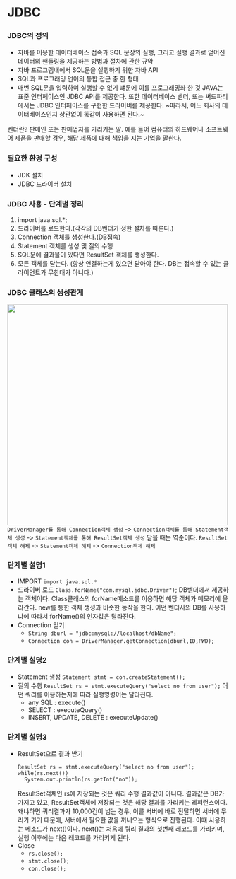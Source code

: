 # JDBC
### JDBC의 정의
- 자바를 이용한 데이터베이스 접속과 SQL 문장의 실행, 그리고 실행 결과로 얻어진
데이터의 핸들링을 제공하는 방법과 절차에 관한 규약
- 자바 프로그램내에서 SQL문을 실행하기 위한 자바 API
- SQL과 프로그래밍 언어의 통합 접근 중 한 형태
- 매번 SQL문을 입력하여 실행할 수 없기 떄문에 이를 프로그래밍화 한 것
JAVA는 표준 인터페이스인 JDBC API를 제공한다. 또한 데이터베이스 벤더, 또는 써드파티에서는
JDBC 인터페이스를 구현한 드라이버를 제공한다. ~따라서, 어느 회사의 데이터베이스인지 상관없이
똑같이 사용하면 된다.~

벤더란? 판매인 또는 판매업자를 가리키는 말. 예를 들어 컴퓨터의 하드웨어나 소프트웨어 제품을 판매할
경우, 해당 제품에 대해 책임을 지는 기업을 말한다.

### 필요한 환경 구성
- JDK 설치
- JDBC 드라이버 설치

### JDBC 사용 - 단계별 정리
1. import java.sql.*;
2. 드라이버를 로드한다.(각각의 DB벤더가 정한 절차를 따른다.)
3. Connection 객체를 생성한다.(DB접속)
4. Statement 객체를 생성 및 질의 수행
5. SQL문에 결과물이 있다면 ResultSet 객체를 생성한다.
6. 모든 객체를 닫는다.
(항상 연결하는게 있으면 닫아야 한다. DB는 접속할 수 있는 클라이언트가 무한대가 아니다.)

### JDBC 클래스의 생성관계
<img src="https://github.com/JMsuper/boostcourse_web_backend/blob/main/img/JDBC%20%EC%83%9D%EC%84%B1%EA%B4%80%EA%B3%84.PNG" width=500><br>
`DriverManager를 통해 Connection객체 생성` -> `Connection객체를 통해 Statement객체 생성` -> `Statement객체를 통해 ResultSet객체 생성`
닫을 때는 역순이다.
`ResultSet객체 해제` -> `Statement객체 해제` -> `Connection객체 해제`

### 단계별 설명1
- IMPORT
  `import java.sql.*`
- 드라이버 로드
  `Class.forName("com.mysql.jdbc.Driver")`;
  DB벤더에서 제공하는 객체이다. Class클래스의 forName메소드를 이용하면 해당 객체가
  메모리에 올라간다. new를 통한 객체 생성과 비슷한 동작을 한다. 어떤 벤더사의 DB를 사용하냐에
  따라서 forName()의 인자값은 달라진다.
- Connection 얻기
  - `String dburl = "jdbc:mysql://localhost/dbName";`
  - `Connection con = DriverManager.getConnection(dburl,ID,PWD);`
  
### 단계별 설명2
- Statement 생성
  `Statement stmt = con.createStatement();`
- 질의 수행
  `ResultSet rs = stmt.executeQuery("select no from user");`
  어떤 쿼리를 이용하는지에 따라 실행명령어는 달라진다.
  - any SQL : execute()
  - SELECT : executeQuery()
  - INSERT, UPDATE, DELETE : executeUpdate()

### 단계별 설명3
- ResultSet으로 결과 받기
  ```
  ResultSet rs = stmt.executeQuery("select no from user");
  while(rs.next())
    System.out.println(rs.getInt("no"));
  ```
  ResultSet객체인 rs에 저장되는 것은 쿼리 수행 결과값이 아니다. 결과값은 DB가 가지고 있고,
  ResultSet객체에 저장되는 것은 해당 결과를 가리키는 레퍼런스이다. 왜냐하면 쿼리결과가 10,000건이
  넘는 경우, 이를 서버에 바로 전달하면 서버에 무리가 가기 때문에, 서버에서 필요한 값을 꺼내오는
  형식으로 진행된다. 이떄 사용하는 메소드가 next()이다.
  next()는 처음에 쿼리 결과의 첫번째 레코드를 가리키며, 실행 이후에는 다음 레코드를 가리키게 된다.
- Close
  - `rs.close();`
  - `stmt.close();`
  - `con.close();`
